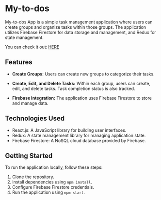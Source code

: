 # My-to-dos

My-to-dos App is a simple task management application where users can create groups and organize tasks within those groups. The application utilizes Firebase Firestore for data storage and management, and Redux for state management.

You can check it out: [HERE](https://my-to-dos-wil.vercel.app/)

## Features

- **Create Groups:** Users can create new groups to categorize their tasks.

- **Create, Edit, and Delete Tasks:** Within each group, users can create, edit, and delete tasks. Task completion status is also tracked.

- **Firebase Integration:** The application uses Firebase Firestore to store and manage data.

## Technologies Used

- React.js: A JavaScript library for building user interfaces.
- Redux: A state management library for managing application state.
- Firebase Firestore: A NoSQL cloud database provided by Firebase.

## Getting Started

To run the application locally, follow these steps:

1. Clone the repository.
2. Install dependencies using `npm install`.
3. Configure Firebase Firestore credentials.
4. Run the application using `npm start`.
